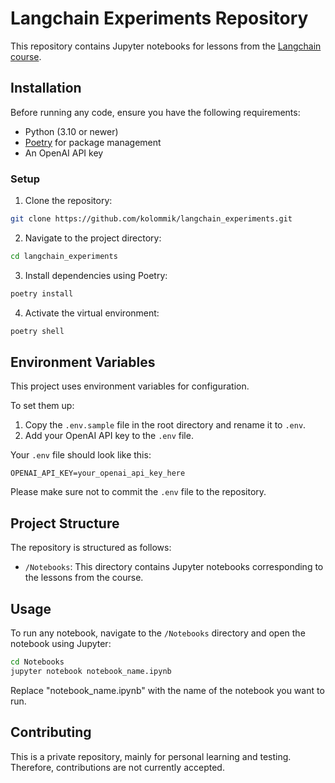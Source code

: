 # Langchain Experiments Repository

This repository contains Jupyter notebooks for lessons from the [Langchain course](https://learn.deeplearning.ai/langchain).

## Installation

Before running any code, ensure you have the following requirements:

- Python (3.10 or newer)
- [Poetry](https://python-poetry.org/) for package management
- An OpenAI API key

### Setup

1. Clone the repository:

```bash
git clone https://github.com/kolommik/langchain_experiments.git
```

2. Navigate to the project directory:

```bash
cd langchain_experiments
```

3. Install dependencies using Poetry:

```bash
poetry install
```

4. Activate the virtual environment:

```bash
poetry shell
```

## Environment Variables

This project uses environment variables for configuration.

To set them up:

1. Copy the `.env.sample` file in the root directory and rename it to `.env`.
2. Add your OpenAI API key to the `.env` file.

Your `.env` file should look like this:

```env
OPENAI_API_KEY=your_openai_api_key_here
```

Please make sure not to commit the `.env` file to the repository.

## Project Structure

The repository is structured as follows:

- `/Notebooks`: This directory contains Jupyter notebooks corresponding to the lessons from the course.

## Usage

To run any notebook, navigate to the `/Notebooks` directory and open the notebook using Jupyter:

```bash
cd Notebooks
jupyter notebook notebook_name.ipynb
```

Replace "notebook_name.ipynb" with the name of the notebook you want to run.

## Contributing

This is a private repository, mainly for personal learning and testing. Therefore, contributions are not currently accepted.
